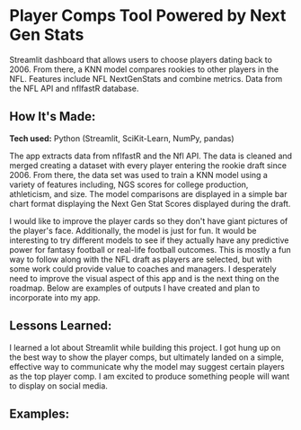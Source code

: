 # Player Comps Tool Powered by Next Gen Stats


Streamlit dashboard that allows users to choose players dating back to 2006. From there, a KNN model compares rookies to other players in the NFL. Features include NFL NextGenStats and combine metrics. Data from the NFL API and nflfastR database. 

## How It's Made:

**Tech used:** Python (Streamlit, SciKit-Learn, NumPy, pandas)

The app extracts data from nflfastR and the Nfl API. The data is cleaned and merged creating a dataset with every player entering the rookie draft since 2006. From there, the data set was used to train a KNN model using a variety of features including, NGS scores for college production, athleticism, and size. The model comparisons are displayed in a simple bar chart format displaying the Next Gen Stat Scores displayed during the draft. 

I would like to improve the player cards so they don't have giant pictures of the player's face. Additionally, the model is just for fun. It would be interesting to try different models to see if they actually have any predictive power for fantasy football or real-life football outcomes. This is mostly a fun way to follow along with the NFL draft as players are selected, but with some work could provide value to coaches and managers. I desperately need to improve the visual aspect of this app and is the next thing on the roadmap. Below are examples of outputs I have created and plan to incorporate into my app. 
## Lessons Learned:

I learned a lot about Streamlit while building this project. I got hung up on the best way to show the player comps, but ultimately landed on a simple, effective way to communicate why the model may suggest certain players as the top player comp. I am excited to produce something people will want to display on social media. 
## Examples:
